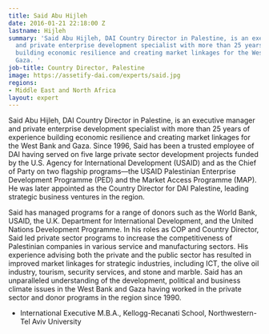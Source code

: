 ```yaml
---
title: Said Abu Hijleh
date: 2016-01-21 22:18:00 Z
lastname: Hijleh
summary: 'Said Abu Hijleh, DAI Country Director in Palestine, is an executive manager
  and private enterprise development specialist with more than 25 years of experience
  building economic resilience and creating market linkages for the West Bank and
  Gaza. '
job-title: Country Director, Palestine
image: https://assetify-dai.com/experts/said.jpg
regions:
- Middle East and North Africa
layout: expert
---
```


Said Abu Hijleh, DAI Country Director in Palestine, is an executive manager and private enterprise development specialist with more than 25 years of experience building economic resilience and creating market linkages for the West Bank and Gaza. Since 1996, Said has been a trusted employee of DAI having served on five large private sector development projects funded by the U.S. Agency for International Development (USAID) and as the Chief of Party on two flagship programs—the USAID Palestinian Enterprise Development Programme (PED) and the Market Access Programme (MAP). He was later appointed as the Country Director for DAI Palestine, leading strategic business ventures in the region.   
 
Said has managed programs for a range of donors such as the World Bank, USAID, the U.K. Department for International Development, and the United Nations Development Programme. In his roles as COP and Country Director, Said led private sector programs to increase the competitiveness of Palestinian companies in various service and manufacturing sectors. His experience advising both the private and the public sector has resulted in improved market linkages for strategic industries, including ICT, the olive oil industry, tourism, security services, and stone and marble. Said has an unparalleled understanding of the development, political and business climate issues in the West Bank and Gaza having worked in the private sector and donor programs in the region since 1990. 

* International Executive M.B.A., Kellogg-Recanati School, Northwestern-Tel Aviv University